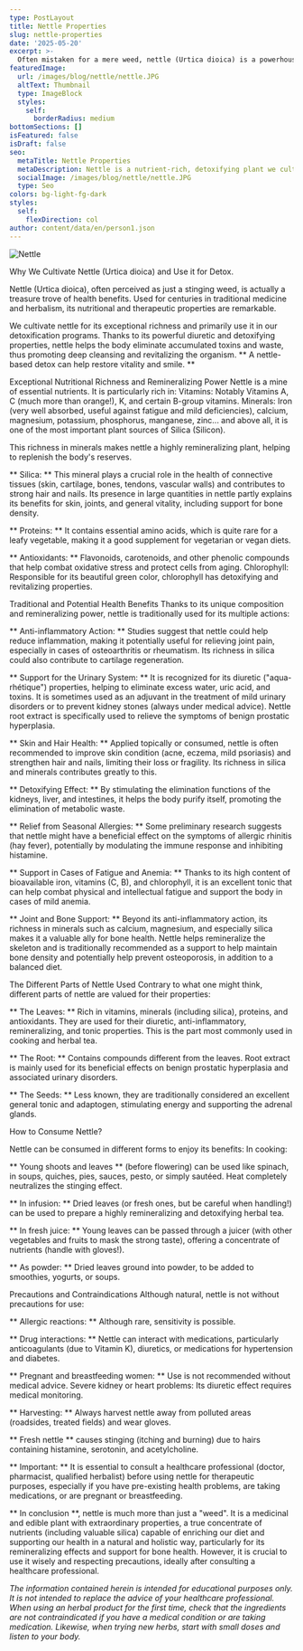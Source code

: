 ```yaml
---
type: PostLayout
title: Nettle Properties
slug: nettle-properties
date: '2025-05-20'
excerpt: >-
  Often mistaken for a mere weed, nettle (Urtica dioica) is a powerhouse of nutrition and healing. We grow and use it in our detox programs for its exceptional detoxifying and remineralizing properties. Rich in vitamins, minerals (especially silica), proteins, and antioxidants, nettle helps eliminate toxins, support joint and bone health, combat fatigue, and enhance skin and hair vitality. Whether brewed as a tea, added to dishes, or taken as a powder, nettle is a natural ally for cleansing, energy, and overall wellness—used with care and respect.
featuredImage:
  url: /images/blog/nettle/nettle.JPG
  altText: Thumbnail
  type: ImageBlock
  styles:
    self:
      borderRadius: medium
bottomSections: []
isFeatured: false
isDraft: false
seo:
  metaTitle: Nettle Properties
  metaDescription: Nettle is a nutrient-rich, detoxifying plant we cultivate for its remineralizing and anti-inflammatory benefits—featured in our cleansing programs.
  socialImage: /images/blog/nettle/nettle.JPG
  type: Seo
colors: bg-light-fg-dark
styles:
  self:
    flexDirection: col
author: content/data/en/person1.json
---
```


![Nettle](/images/blog/nettle/nettle.jpg)

Why We Cultivate Nettle (Urtica dioica) and Use it for Detox.

Nettle (Urtica dioica), often perceived as just a stinging weed, is actually a treasure trove of health benefits. Used for centuries in traditional medicine and herbalism, its nutritional and therapeutic properties are remarkable.

We cultivate nettle for its exceptional richness and primarily use it in our detoxification programs. Thanks to its powerful diuretic and detoxifying properties, nettle helps the body eliminate accumulated toxins and waste, thus promoting deep cleansing and revitalizing the organism.
** A nettle-based detox can help restore vitality and smile. **

Exceptional Nutritional Richness and Remineralizing Power Nettle is a mine of essential nutrients. It is particularly rich in: Vitamins: Notably Vitamins A, C (much more than orange!), K, and certain B-group vitamins.
Minerals: Iron (very well absorbed, useful against fatigue and mild deficiencies), calcium, magnesium, potassium, phosphorus, manganese, zinc... and above all, it is one of the most important plant sources of Silica (Silicon).

This richness in minerals makes nettle a highly remineralizing plant, helping to replenish the body's reserves.

** Silica: ** This mineral plays a crucial role in the health of connective tissues (skin, cartilage, bones, tendons, vascular walls) and contributes to strong hair and nails. Its presence in large quantities in nettle partly explains its benefits for skin, joints, and general vitality, including support for bone density.

** Proteins: ** It contains essential amino acids, which is quite rare for a leafy vegetable, making it a good supplement for vegetarian or vegan diets.

** Antioxidants: ** Flavonoids, carotenoids, and other phenolic compounds that help combat oxidative stress and protect cells from aging.
Chlorophyll: Responsible for its beautiful green color, chlorophyll has detoxifying and revitalizing properties.

Traditional and Potential Health Benefits Thanks to its unique composition and remineralizing power, nettle is traditionally used for its multiple actions:

** Anti-inflammatory Action: ** Studies suggest that nettle could help reduce inflammation, making it potentially useful for relieving joint pain, especially in cases of osteoarthritis or rheumatism.
Its richness in silica could also contribute to cartilage regeneration.

** Support for the Urinary System: ** It is recognized for its diuretic ("aqua-rhétique") properties, helping to eliminate excess water, uric acid, and toxins. It is sometimes used as an adjuvant in the treatment of mild urinary disorders or to prevent kidney stones (always under medical advice). Nettle root extract is specifically used to relieve the symptoms of benign prostatic hyperplasia.

** Skin and Hair Health: ** Applied topically or consumed, nettle is often recommended to improve skin condition (acne, eczema, mild psoriasis) and strengthen hair and nails, limiting their loss or fragility. Its richness in silica and minerals contributes greatly to this.

** Detoxifying Effect: ** By stimulating the elimination functions of the kidneys, liver, and intestines, it helps the body purify itself, promoting the elimination of metabolic waste.

** Relief from Seasonal Allergies: ** Some preliminary research suggests that nettle might have a beneficial effect on the symptoms of allergic rhinitis (hay fever), potentially by modulating the immune response and inhibiting histamine.

** Support in Cases of Fatigue and Anemia: ** Thanks to its high content of bioavailable iron, vitamins (C, B), and chlorophyll, it is an excellent tonic that can help combat physical and intellectual fatigue and support the body in cases of mild anemia.

** Joint and Bone Support: ** Beyond its anti-inflammatory action, its richness in minerals such as calcium, magnesium, and especially silica makes it a valuable ally for bone health. Nettle helps remineralize the skeleton and is traditionally recommended as a support to help maintain bone density and potentially help prevent osteoporosis, in addition to a balanced diet.

The Different Parts of Nettle Used Contrary to what one might think, different parts of nettle are valued for their properties:

** The Leaves: ** Rich in vitamins, minerals (including silica), proteins, and antioxidants. They are used for their diuretic, anti-inflammatory, remineralizing, and tonic properties. This is the part most commonly used in cooking and herbal tea.

** The Root: ** Contains compounds different from the leaves. Root extract is mainly used for its beneficial effects on benign prostatic hyperplasia and associated urinary disorders.

** The Seeds: ** Less known, they are traditionally considered an excellent general tonic and adaptogen, stimulating energy and supporting the adrenal glands.

How to Consume Nettle?

Nettle can be consumed in different forms to enjoy its benefits: In cooking:

** Young shoots and leaves ** (before flowering) can be used like spinach, in soups, quiches, pies, sauces, pesto, or simply sautéed. Heat completely neutralizes the stinging effect.

** In infusion: ** Dried leaves (or fresh ones, but be careful when handling!) can be used to prepare a highly remineralizing and detoxifying herbal tea.

** In fresh juice: ** Young leaves can be passed through a juicer (with other vegetables and fruits to mask the strong taste), offering a concentrate of nutrients (handle with gloves!).

** As powder: ** Dried leaves ground into powder, to be added to smoothies, yogurts, or soups.

Precautions and Contraindications Although natural, nettle is not without precautions for use:

** Allergic reactions: ** Although rare, sensitivity is possible.

** Drug interactions: ** Nettle can interact with medications, particularly anticoagulants (due to Vitamin K), diuretics, or medications for hypertension and diabetes.

** Pregnant and breastfeeding women: ** Use is not recommended without medical advice. Severe kidney or heart problems: Its diuretic effect requires medical monitoring.

** Harvesting: ** Always harvest nettle away from polluted areas (roadsides, treated fields) and wear gloves.

** Fresh nettle ** causes stinging (itching and burning) due to hairs containing histamine, serotonin, and acetylcholine.

** Important: ** It is essential to consult a healthcare professional (doctor, pharmacist, qualified herbalist) before using nettle for therapeutic purposes, especially if you have pre-existing health problems, are taking medications, or are pregnant or breastfeeding.

** In conclusion **, nettle is much more than just a "weed". It is a medicinal and edible plant with extraordinary properties, a true concentrate of nutrients (including valuable silica) capable of enriching our diet and supporting our health in a natural and holistic way, particularly for its remineralizing effects and support for bone health. However, it is crucial to use it wisely and respecting precautions, ideally after consulting a healthcare professional.

_The information contained herein is intended for educational purposes only. It is not intended to replace the advice of your healthcare professional. When using an herbal product for the first time, check that the ingredients are not contraindicated if you have a medical condition or are taking medication. Likewise, when trying new herbs, start with small doses and listen to your body._
